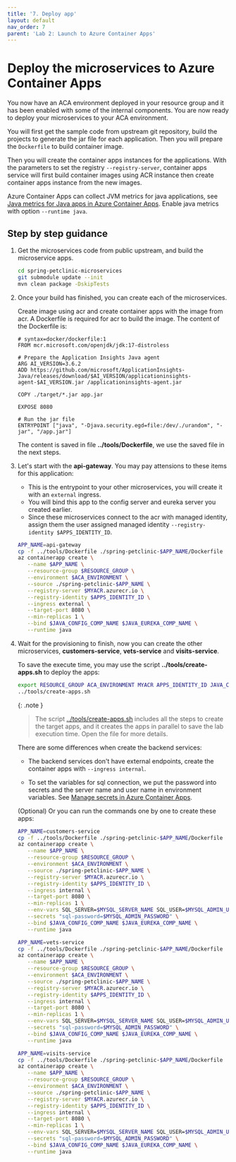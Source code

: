 ```yaml
---
title: '7. Deploy app'
layout: default
nav_order: 7
parent: 'Lab 2: Launch to Azure Container Apps'
---
```


# Deploy the microservices to Azure Container Apps

You now have an ACA environment deployed in your resource group and it has been enabled with some of the internal components. You are now ready to deploy your microservices to your ACA environment.

You will first get the sample code from upstream git repository, build the projects to generate the jar file for each application. Then you will prepare the `Dockerfile` to build container image.

Then you will create the container apps instances for the applications. With the parameters to set the registry `--registry-server`, container apps service will first build container images using ACR instance then create container apps instance from the new images.

Azure Container Apps can collect JVM metrics for java applications, see [Java metrics for Java apps in Azure Container Apps](https://learn.microsoft.com/en-us/azure/container-apps/java-metrics). Enable java metrics with option `--runtime java`.

## Step by step guidance

1. Get the microservices code from public upstream, and build the microservice apps.

   ```bash
   cd spring-petclinic-microservices
   git submodule update --init
   mvn clean package -DskipTests
   ```

1. Once your build has finished, you can create each of the microservices.

   Create image using acr and create container apps with the image from acr. A Dockerfile is required for acr to build the image. The content of the Dockerfile is:

   ```docker
   # syntax=docker/dockerfile:1
   FROM mcr.microsoft.com/openjdk/jdk:17-distroless

   # Prepare the Application Insights Java agent
   ARG AI_VERSION=3.6.2
   ADD https://github.com/microsoft/ApplicationInsights-Java/releases/download/$AI_VERSION/applicationinsights-agent-$AI_VERSION.jar /applicationinsights-agent.jar

   COPY ./target/*.jar app.jar

   EXPOSE 8080

   # Run the jar file
   ENTRYPOINT ["java", "-Djava.security.egd=file:/dev/./urandom", "-jar", "/app.jar"]
   ```

   The content is saved in file **../tools/Dockerfile**, we use the saved file in the next steps.

1. Let's start with the **api-gateway**. You may pay attensions to these items for this application:

   - This is the entrypoint to your other microservices, you will create it with an `external` ingress.
   - You will bind this app to the config server and eureka server you created earlier.
   - Since these microservices connect to the acr with managed identity, assign them the user assigned managed identity `--registry-identity $APPS_IDENTITY_ID`.

   ```bash
   APP_NAME=api-gateway
   cp -f ../tools/Dockerfile ./spring-petclinic-$APP_NAME/Dockerfile
   az containerapp create \
      --name $APP_NAME \
      --resource-group $RESOURCE_GROUP \
      --environment $ACA_ENVIRONMENT \
      --source ./spring-petclinic-$APP_NAME \
      --registry-server $MYACR.azurecr.io \
      --registry-identity $APPS_IDENTITY_ID \
      --ingress external \
      --target-port 8080 \
      --min-replicas 1 \
      --bind $JAVA_CONFIG_COMP_NAME $JAVA_EUREKA_COMP_NAME \
      --runtime java
   ```

1. Wait for the provisioning to finish, now you can create the other microservices, **customers-service**, **vets-service** and **visits-service**.

   To save the execute time, you may use the script **../tools/create-apps.sh** to deploy the apps:

   ```bash
   export RESOURCE_GROUP ACA_ENVIRONMENT MYACR APPS_IDENTITY_ID JAVA_CONFIG_COMP_NAME JAVA_EUREKA_COMP_NAME MYSQL_SERVER_NAME MYSQL_ADMIN_USERNAME MYSQL_ADMIN_PASSWORD
   ../tools/create-apps.sh
   ```

   {: .note }
   > The script [../tools/create-apps.sh](https://github.com/Azure-Samples/java-microservices-aca-lab/blob/main/tools/create-apps.sh) includes all the steps to create the target apps, and it creates the apps in parallel to save the lab execution time. Open the file for more details.

   There are some differences when create the backend services:

   - The backend services don't have external endpoints, create the container apps with `--ingress internal`.

   - To set the variables for sql connection, we put the password into secrets and the server name and user name in environment variables. See [Manage secrets in Azure Container Apps](https://learn.microsoft.com/en-us/azure/container-apps/manage-secrets).

   (Optional) Or you can run the commands one by one to create these apps:

   ```bash
   APP_NAME=customers-service
   cp -f ../tools/Dockerfile ./spring-petclinic-$APP_NAME/Dockerfile
   az containerapp create \
      --name $APP_NAME \
      --resource-group $RESOURCE_GROUP \
      --environment $ACA_ENVIRONMENT \
      --source ./spring-petclinic-$APP_NAME \
      --registry-server $MYACR.azurecr.io \
      --registry-identity $APPS_IDENTITY_ID \
      --ingress internal \
      --target-port 8080 \
      --min-replicas 1 \
      --env-vars SQL_SERVER=$MYSQL_SERVER_NAME SQL_USER=$MYSQL_ADMIN_USERNAME SQL_PASSWORD=secretref:sql-password \
      --secrets "sql-password=$MYSQL_ADMIN_PASSWORD" \
      --bind $JAVA_CONFIG_COMP_NAME $JAVA_EUREKA_COMP_NAME \
      --runtime java

   APP_NAME=vets-service
   cp -f ../tools/Dockerfile ./spring-petclinic-$APP_NAME/Dockerfile
   az containerapp create \
      --name $APP_NAME \
      --resource-group $RESOURCE_GROUP \
      --environment $ACA_ENVIRONMENT \
      --source ./spring-petclinic-$APP_NAME \
      --registry-server $MYACR.azurecr.io \
      --registry-identity $APPS_IDENTITY_ID \
      --ingress internal \
      --target-port 8080 \
      --min-replicas 1 \
      --env-vars SQL_SERVER=$MYSQL_SERVER_NAME SQL_USER=$MYSQL_ADMIN_USERNAME SQL_PASSWORD=secretref:sql-password \
      --secrets "sql-password=$MYSQL_ADMIN_PASSWORD" \
      --bind $JAVA_CONFIG_COMP_NAME $JAVA_EUREKA_COMP_NAME \
      --runtime java

   APP_NAME=visits-service
   cp -f ../tools/Dockerfile ./spring-petclinic-$APP_NAME/Dockerfile
   az containerapp create \
      --name $APP_NAME \
      --resource-group $RESOURCE_GROUP \
      --environment $ACA_ENVIRONMENT \
      --source ./spring-petclinic-$APP_NAME \
      --registry-server $MYACR.azurecr.io \
      --registry-identity $APPS_IDENTITY_ID \
      --ingress internal \
      --target-port 8080 \
      --min-replicas 1 \
      --env-vars SQL_SERVER=$MYSQL_SERVER_NAME SQL_USER=$MYSQL_ADMIN_USERNAME SQL_PASSWORD=secretref:sql-password \
      --secrets "sql-password=$MYSQL_ADMIN_PASSWORD" \
      --bind $JAVA_CONFIG_COMP_NAME $JAVA_EUREKA_COMP_NAME \
      --runtime java
   ```
